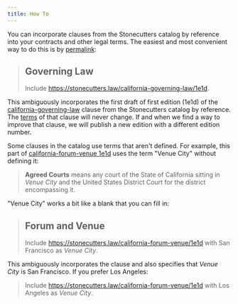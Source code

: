 ```yaml
---
title: How To
---
```


You can incorporate clauses from the Stonecutters catalog by reference into your contracts and other legal terms.  The easiest and most convenient way to do this is by [permalink](https://en.wikipedia.org/wiki/Permalink):

> ## Governing Law
>
> Include <https://stonecutters.law/california-governing-law/1e1d>.

This ambiguously incorporates the first draft of first edition (1e1d) of the [california-governing-law](/california-governing-law) clause from the Stonecutters catalog by reference.  The [terms](/california-governing-law/1e#terms) of that clause will never change.  If and when we find a way to improve that clause, we will publish a new edition with a different edition number.

Some clauses in the catalog use terms that aren't defined.  For example, this part of [california-forum-venue 1e1d](/california-forum-venue/1e1d) uses the term "Venue City" without defining it:

> **Agreed Courts** means any court of the State of California sitting in _Venue City_ and the United States District Court for the district encompassing it.

"Venue City" works a bit like a blank that you can fill in:

> ## Forum and Venue
>
> Include <https://stonecutters.law/california-forum-venue/1e1d> with San Francisco as _Venue City_.

This ambiguously incorporates the clause and also specifies that _Venue City_ is San Francisco.  If you prefer Los Angeles:

> Include <https://stonecutters.law/california-forum-venue/1e1d> with Los Angeles as _Venue City_.
